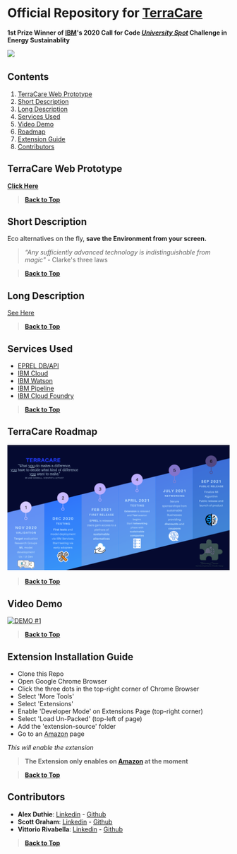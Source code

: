 # Official Repository for [TerraCare](https://extension-landing-page.eu-gb.mybluemix.net/#/)

**1st Prize Winner of [IBM](https://www.ibm.com/)'s 2020 Call for Code *[University Spot](https://developer.ibm.com/blogs/call-for-code-university-spot-challenge-europe-middle-east-and-africa-students-versus-climate-change/)* Challenge in Energy Sustainablity**

![](src/assets/images/logos/logo_no_text.png)

## Contents

1. [TerraCare Web Prototype](#terracare-web-prototype)
1. [Short Description](#short-description)
1. [Long Description](#long-description)
1. [Services Used](#services-used)
1. [Video Demo](#video-demo)
1. [Roadmap](#terracare-roadmap)
1. [Extension Guide](#extension-installation-guide)
1. [Contributors](#contributors)

## TerraCare Web Prototype

[**Click Here**](https://extension-landing-page.eu-gb.mybluemix.net/#/)

> [**Back to Top**](#official-repository-for-terraCare)

## Short Description
Eco alternatives on the fly, **save the Environment from your screen.**

>*“Any sufficiently advanced technology is indistinguishable from magic"* - Clarke's three laws

> [**Back to Top**](#official-repository-for-terraCare)

## Long Description

[See Here](LONG_DESCRIPTION.md)

> [**Back to Top**](#official-repository-for-terraCare)

## Services Used

* [EPREL DB/API](https://ec.europa.eu/info/energy-climate-change-environment/standards-tools-and-labels/products-labelling-rules-and-requirements/energy-label-and-ecodesign/product-database_en)
* [IBM Cloud](https://www.ibm.com/uk-en/cloud)
* [IBM Watson](https://www.ibm.com/uk-en/watson)
* [IBM Pipeline](https://cloud.ibm.com/docs/ContinuousDelivery?topic=ContinuousDelivery-deliverypipeline_about)
* [IBM Cloud Foundry](https://www.cloudfoundry.org/the-foundry/ibm-cloud-foundry/)

> [**Back to Top**](#official-repository-for-terraCare)

## TerraCare Roadmap

![Roadmap](Roadmap.png)

> [**Back to Top**](#official-repository-for-terraCare)

## Video Demo

[![DEMO #1](src/assets/images/thumbnail.png)](https://www.youtube.com/watch?v=a2NpwNfqGX0&t=12s)

> [**Back to Top**](#official-repository-for-terraCare)

## Extension Installation Guide

* Clone this Repo
* Open Google Chrome Browser
 * Click the three dots in the top-right corner of Chrome Browser
 * Select 'More Tools'
 * Select 'Extensions'
 * Enable 'Developer Mode' on Extensions Page (top-right corner)
 * Select 'Load Un-Packed' (top-left of page)
 * Add the 'extension-source' folder
* Go to an [Amazon](www.amazon.com) page

*This will enable the extension*

> **The Extension only enables on [Amazon](www.amazon.com) at the moment**

> [**Back to Top**](#official-repository-for-terraCare)

## Contributors

* **Alex Duthie**: [Linkedin](https://www.linkedin.com/in/alexduthielnkdn/) - [Github](https://github.com/AlexDuthie)
* **Scott Graham**: [Linkedin](https://www.linkedin.com/in/scott-graham-42aa6b190/) - [Github](https://github.com/scottnotscott)
* **Vittorio Rivabella**: [Linkedin](https://www.linkedin.com/in/vittorio-rivabella/) - [Github](https://github.com/Eversmile12)

> [**Back to Top**](#official-repository-for-terraCare)
